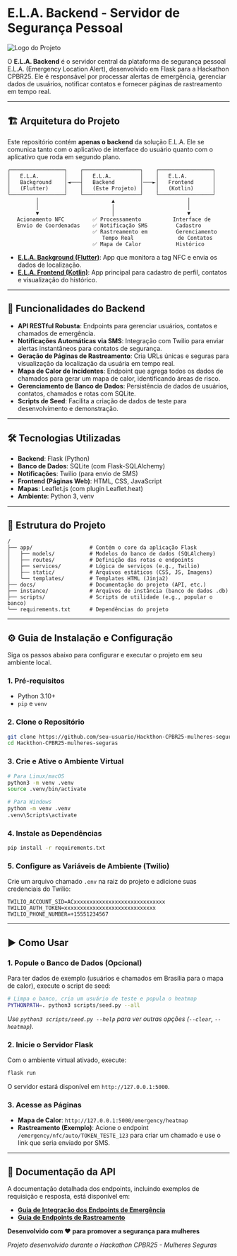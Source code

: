# E.L.A. Backend - Servidor de Segurança Pessoal

![Logo do Projeto](https://via.placeholder.com/600x200.png/4a1d35/f5d5e2?text=E.L.A.+%E2%80%A2+Backend)

O **E.L.A. Backend** é o servidor central da plataforma de segurança pessoal E.L.A. (Emergency Location Alert), desenvolvido em Flask para a Hackathon CPBR25. Ele é responsável por processar alertas de emergência, gerenciar dados de usuários, notificar contatos e fornecer páginas de rastreamento em tempo real.

---

## 🏗️ Arquitetura do Projeto

Este repositório contém **apenas o backend** da solução E.L.A. Ele se comunica tanto com o aplicativo de interface do usuário quanto com o aplicativo que roda em segundo plano.

```
┌─────────────────┐    ┌──────────────────┐    ┌─────────────────┐
│   E.L.A.        │    │   E.L.A.         │    │   E.L.A.        │
│   Background    │◄───┤   Backend        │───►│   Frontend      │
│   (Flutter)     │    │   (Este Projeto) │    │   (Kotlin)      │
└─────────────────┘    └──────────────────┘    └─────────────────┘
         │                       ▲                       │
         │                       │                       │
         ▼                       │                       ▼
   Acionamento NFC         ✅ Processamento          Interface de
   Envio de Coordenadas    ✅ Notificação SMS         Cadastro
                           ✅ Rastreamento em         Gerenciamento
                              Tempo Real              de Contatos
                           ✅ Mapa de Calor           Histórico
```

- **[E.L.A. Background (Flutter)](https://github.com/CodeByDouglas/CodeByDouglas-Hackthon-CPBR25-mulheres-seguras-App-Background )**: App que monitora a tag NFC e envia os dados de localização.
- **[E.L.A. Frontend (Kotlin)](https://github.com/EduFrancaDev/Projeto-ELA)**: App principal para cadastro de perfil, contatos e visualização do histórico.

---

## 🚀 Funcionalidades do Backend

-   **API RESTful Robusta**: Endpoints para gerenciar usuários, contatos e chamados de emergência.
-   **Notificações Automáticas via SMS**: Integração com Twilio para enviar alertas instantâneos para contatos de segurança.
-   **Geração de Páginas de Rastreamento**: Cria URLs únicas e seguras para visualização da localização da usuária em tempo real.
-   **Mapa de Calor de Incidentes**: Endpoint que agrega todos os dados de chamados para gerar um mapa de calor, identificando áreas de risco.
-   **Gerenciamento de Banco de Dados**: Persistência de dados de usuários, contatos, chamados e rotas com SQLite.
-   **Scripts de Seed**: Facilita a criação de dados de teste para desenvolvimento e demonstração.

---

## 🛠️ Tecnologias Utilizadas

-   **Backend**: Flask (Python)
-   **Banco de Dados**: SQLite (com Flask-SQLAlchemy)
-   **Notificações**: Twilio (para envio de SMS)
-   **Frontend (Páginas Web)**: HTML, CSS, JavaScript
-   **Mapas**: Leaflet.js (com plugin Leaflet.heat)
-   **Ambiente**: Python 3, venv

---

## 📂 Estrutura do Projeto

```
/
├── app/                  # Contém o core da aplicação Flask
│   ├── models/           # Modelos do banco de dados (SQLAlchemy)
│   ├── routes/           # Definição das rotas e endpoints
│   ├── services/         # Lógica de serviços (e.g., Twilio)
│   ├── static/           # Arquivos estáticos (CSS, JS, Imagens)
│   └── templates/        # Templates HTML (Jinja2)
├── docs/                 # Documentação do projeto (API, etc.)
├── instance/             # Arquivos de instância (banco de dados .db)
├── scripts/              # Scripts de utilidade (e.g., popular o banco)
└── requirements.txt      # Dependências do projeto
```

---

## ⚙️ Guia de Instalação e Configuração

Siga os passos abaixo para configurar e executar o projeto em seu ambiente local.

### 1. Pré-requisitos
-   Python 3.10+
-   `pip` e `venv`

### 2. Clone o Repositório
```bash
git clone https://github.com/seu-usuario/Hackthon-CPBR25-mulheres-seguras.git
cd Hackthon-CPBR25-mulheres-seguras
```

### 3. Crie e Ative o Ambiente Virtual
```bash
# Para Linux/macOS
python3 -m venv .venv
source .venv/bin/activate

# Para Windows
python -m venv .venv
.venv\Scripts\activate
```

### 4. Instale as Dependências
```bash
pip install -r requirements.txt
```

### 5. Configure as Variáveis de Ambiente (Twilio)
Crie um arquivo chamado `.env` na raiz do projeto e adicione suas credenciais do Twilio:
```env
TWILIO_ACCOUNT_SID=ACxxxxxxxxxxxxxxxxxxxxxxxxxxxxx
TWILIO_AUTH_TOKEN=xxxxxxxxxxxxxxxxxxxxxxxxxxxxx
TWILIO_PHONE_NUMBER=+15551234567
```

---

## ▶️ Como Usar

### 1. Popule o Banco de Dados (Opcional)
Para ter dados de exemplo (usuários e chamados em Brasília para o mapa de calor), execute o script de seed:

```bash
# Limpa o banco, cria um usuário de teste e popula o heatmap
PYTHONPATH=. python3 scripts/seed.py --all
```
*Use `python3 scripts/seed.py --help` para ver outras opções (`--clear`, `--heatmap`).*

### 2. Inicie o Servidor Flask
Com o ambiente virtual ativado, execute:
```bash
flask run
```
O servidor estará disponível em `http://127.0.0.1:5000`.

### 3. Acesse as Páginas
-   **Mapa de Calor**: `http://127.0.0.1:5000/emergency/heatmap`
-   **Rastreamento (Exemplo)**: Acione o endpoint `/emergency/nfc/auto/TOKEN_TESTE_123` para criar um chamado e use o link que seria enviado por SMS.

---

## 📖 Documentação da API

A documentação detalhada dos endpoints, incluindo exemplos de requisição e resposta, está disponível em:

-   **[Guia de Integração dos Endpoints de Emergência](./docs/endpoints_integracao.md)**
-   **[Guia de Endpoints de Rastreamento](./docs/endpoints_tracking.md)**






**Desenvolvido com ❤️ para promover a segurança para mulheres**

*Projeto desenvolvido durante o Hackathon CPBR25 - Mulheres Seguras*

